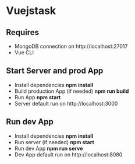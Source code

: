# Vuejstask

## Requires

- MongoDB connection on http://localhost:27017
- Vue CLI

## Start Server and prod App

- Install dependencies **npm install**
- Build production App (if needed) **npm run build**
- Run App **npm start**
- Server default run on http://localhost:3000

## Run dev App 

- Install dependencies **npm install**
- Run server (if needed) **npm start**
- Run dev App **npm run serve**
- Dev App default run on http://localhost:8080
